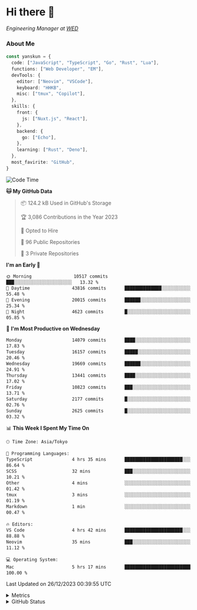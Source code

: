 # Hi there&nbsp;:wave:

<!-- ![Alt text](https://spotify-recently-played-readme.vercel.app/api?user=31kynbuubkiu3r4qh4hjuaglhfay) -->

_Engineering Manager at [WED](https://github.com/wedinc)_

### About Me

```ts
const yanskun = {
  code: ["JavaScript", "TypeScript", "Go", "Rust", "Lua"],
  functions: ["Web Developer", "EM"],
  devTools: {
    editor: ["Neovim", "VSCode"],
    keyboard: "HHKB",
    misc: ["tmux", "Copilot"],
  },
  skills: {
    front: {
      js: ["Nuxt.js", "React"],
    },
    backend: {
      go: ["Echo"],
    },
    learning: ["Rust", "Deno"],
  },
  most_favirite: "GitHub",
}
```

<!--START_SECTION:waka-->
![Code Time](http://img.shields.io/badge/Code%20Time-637%20hrs%2029%20mins-blue)

**🐱 My GitHub Data** 

> 📦 124.2 kB Used in GitHub's Storage 
 > 
> 🏆 3,086 Contributions in the Year 2023
 > 
> 💼 Opted to Hire
 > 
> 📜 96 Public Repositories 
 > 
> 🔑 3 Private Repositories 
 > 
**I'm an Early 🐤** 

```text
🌞 Morning                10517 commits       ███░░░░░░░░░░░░░░░░░░░░░░   13.32 % 
🌆 Daytime                43816 commits       ██████████████░░░░░░░░░░░   55.48 % 
🌃 Evening                20015 commits       ██████░░░░░░░░░░░░░░░░░░░   25.34 % 
🌙 Night                  4623 commits        █░░░░░░░░░░░░░░░░░░░░░░░░   05.85 % 
```
📅 **I'm Most Productive on Wednesday** 

```text
Monday                   14079 commits       ████░░░░░░░░░░░░░░░░░░░░░   17.83 % 
Tuesday                  16157 commits       █████░░░░░░░░░░░░░░░░░░░░   20.46 % 
Wednesday                19669 commits       ██████░░░░░░░░░░░░░░░░░░░   24.91 % 
Thursday                 13441 commits       ████░░░░░░░░░░░░░░░░░░░░░   17.02 % 
Friday                   10823 commits       ███░░░░░░░░░░░░░░░░░░░░░░   13.71 % 
Saturday                 2177 commits        █░░░░░░░░░░░░░░░░░░░░░░░░   02.76 % 
Sunday                   2625 commits        █░░░░░░░░░░░░░░░░░░░░░░░░   03.32 % 
```


📊 **This Week I Spent My Time On** 

```text
🕑︎ Time Zone: Asia/Tokyo

💬 Programming Languages: 
TypeScript               4 hrs 35 mins       ██████████████████████░░░   86.64 % 
SCSS                     32 mins             ███░░░░░░░░░░░░░░░░░░░░░░   10.21 % 
Other                    4 mins              ░░░░░░░░░░░░░░░░░░░░░░░░░   01.42 % 
tmux                     3 mins              ░░░░░░░░░░░░░░░░░░░░░░░░░   01.19 % 
Markdown                 1 min               ░░░░░░░░░░░░░░░░░░░░░░░░░   00.47 % 

🔥 Editors: 
VS Code                  4 hrs 42 mins       ██████████████████████░░░   88.88 % 
Neovim                   35 mins             ███░░░░░░░░░░░░░░░░░░░░░░   11.12 % 

💻 Operating System: 
Mac                      5 hrs 17 mins       █████████████████████████   100.00 % 
```


 Last Updated on 26/12/2023 00:39:55 UTC
<!--END_SECTION:waka-->

<details>
  <summary>Metrics</summary>
  <img src="https://github.com/yanskun/yanskun/blob/main/github-metrics.svg" alt="Metrics">
</details>

<details>
  <summary>GitHub Status</summary>
  <picture>
    <source media="(prefers-color-scheme: dark)" srcset="https://raw.githubusercontent.com/yanskun/yanskun/master/profile-summary-card-output/nord_dark/0-profile-details.svg">
   <img src="https://raw.githubusercontent.com/yanskun/yanskun/master/profile-summary-card-output/default/0-profile-details.svg">
  </picture>
  <br>
  <picture>
    <source media="(prefers-color-scheme: dark)" srcset="https://raw.githubusercontent.com/yanskun/yanskun/master/profile-summary-card-output/nord_dark/1-repos-per-language.svg">
   <img src="https://raw.githubusercontent.com/yanskun/yanskun/master/profile-summary-card-output/default/1-repos-per-language.svg">
  </picture>
  <picture>
    <source media="(prefers-color-scheme: dark)" srcset="https://raw.githubusercontent.com/yanskun/yanskun/master/profile-summary-card-output/nord_dark/2-most-commit-language.svg">
   <img src="https://raw.githubusercontent.com/yanskun/yanskun/master/profile-summary-card-output/default/2-most-commit-language.svg">
  </picture>
  <br>
  <picture>
    <source media="(prefers-color-scheme: dark)" srcset="https://raw.githubusercontent.com/yanskun/yanskun/master/profile-summary-card-output/nord_dark/3-stats.svg">
   <img src="https://raw.githubusercontent.com/yanskun/yanskun/master/profile-summary-card-output/default/3-stats.svg">
  </picture>
  <picture>
    <source media="(prefers-color-scheme: dark)" srcset="https://raw.githubusercontent.com/yanskun/yanskun/master/profile-summary-card-output/nord_dark/4-productive-time.svg">
   <img src="https://raw.githubusercontent.com/yanskun/yanskun/master/profile-summary-card-output/default/4-productive-time.svg">
  </picture>
</details>
